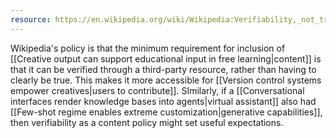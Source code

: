 ```yaml
---
resource: https://en.wikipedia.org/wiki/Wikipedia:Verifiability,_not_truth
---
```


Wikipedia's policy is that the minimum requirement for inclusion of [[Creative output can support educational input in free learning|content]] is that it can be verified through a third-party resource, rather than having to clearly be true. This makes it more accessible for [[Version control systems empower creatives|users to contribute]]. SImilarly, if a [[Conversational interfaces render knowledge bases into agents|virtual assistant]] also had [[Few-shot regime enables extreme customization|generative capabilities]], then verifiability as a content policy might set useful expectations.